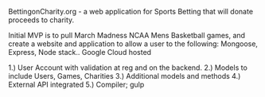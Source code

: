 BettingonCharity.org - a web application for Sports Betting that will donate proceeds to charity. 

Initial MVP is to pull March Madness NCAA Mens Basketball games, and create a website and application to allow a user to the following:
Mongoose, Express, Node stack..
Google Cloud hosted

1.) User Account with validation at reg and on the backend. 
2.) Models to include Users, Games, Charities
3.) Additional models and methods
4.) External API integrated
5.) Compiler; gulp

